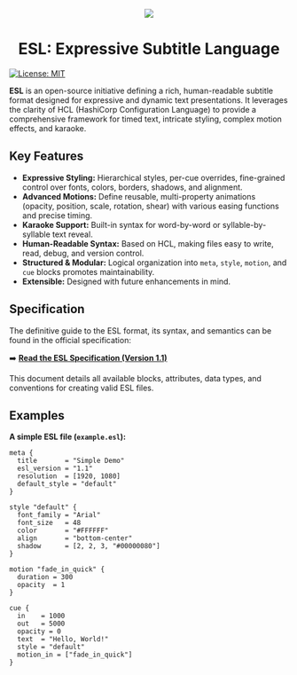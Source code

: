 <p align="center">
  <img src="https://github.com/user-attachments/assets/c095b953-8dcc-4567-b195-982e439ae003">
</p>
<h1 align="center">
  ESL: Expressive Subtitle Language
</h1>

[![License: MIT](https://img.shields.io/badge/License-MIT-yellow.svg)](https://opensource.org/licenses/MIT)

**ESL** is an open-source initiative defining a rich, human-readable subtitle format designed for expressive and dynamic text presentations. It leverages the clarity of HCL (HashiCorp Configuration Language) to provide a comprehensive framework for timed text, intricate styling, complex motion effects, and karaoke.

## Key Features

*   **Expressive Styling:** Hierarchical styles, per-cue overrides, fine-grained control over fonts, colors, borders, shadows, and alignment.
*   **Advanced Motions:** Define reusable, multi-property animations (opacity, position, scale, rotation, shear) with various easing functions and precise timing.
*   **Karaoke Support:** Built-in syntax for word-by-word or syllable-by-syllable text reveal.
*   **Human-Readable Syntax:** Based on HCL, making files easy to write, read, debug, and version control.
*   **Structured & Modular:** Logical organization into `meta`, `style`, `motion`, and `cue` blocks promotes maintainability.
*   **Extensible:** Designed with future enhancements in mind.

## Specification

The definitive guide to the ESL format, its syntax, and semantics can be found in the official specification:

➡️ **[Read the ESL Specification (Version 1.1)](https://github.com/OpenAnime/ESL/wiki)**

This document details all available blocks, attributes, data types, and conventions for creating valid ESL files.

## Examples

**A simple ESL file (`example.esl`):**
```hcl
meta {
  title       = "Simple Demo"
  esl_version = "1.1"
  resolution  = [1920, 1080]
  default_style = "default"
}

style "default" {
  font_family = "Arial"
  font_size   = 48
  color       = "#FFFFFF"
  align       = "bottom-center"
  shadow      = [2, 2, 3, "#00000080"]
}

motion "fade_in_quick" {
  duration = 300
  opacity  = 1
}

cue {
  in    = 1000
  out   = 5000
  opacity = 0
  text  = "Hello, World!"
  style = "default"
  motion_in = ["fade_in_quick"]
}
```
